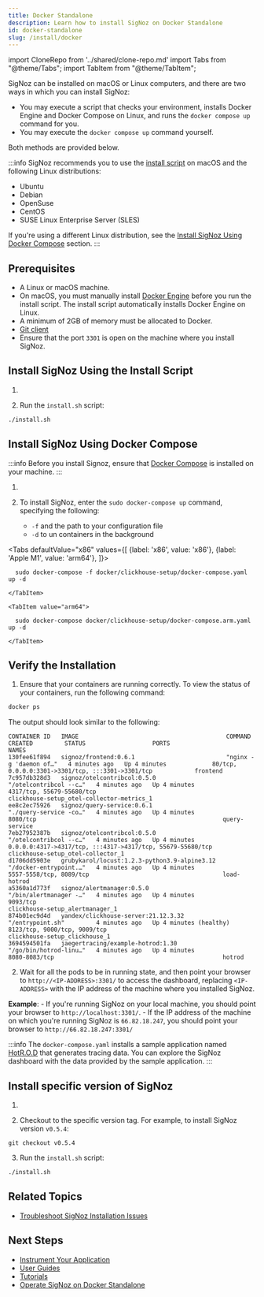 ```yaml
---
title: Docker Standalone
description: Learn how to install SigNoz on Docker Standalone
id: docker-standalone
slug: /install/docker
---
```


import CloneRepo from '../shared/clone-repo.md'
import Tabs from "@theme/Tabs";
import TabItem from "@theme/TabItem";

SigNoz can be installed on macOS or Linux computers, and there are two ways in which you can install SigNoz:

 - You may execute a script that checks your environment, installs Docker Engine and Docker Compose on Linux, and runs the `docker compose up` command for you. 
 - You may execute the `docker compose up` command yourself.

Both methods are provided below.

:::info
SigNoz recommends you to use the [install script](#install-signoz-using-the-install-script) on macOS and the following Linux distributions:
  - Ubuntu
  - Debian
  - OpenSuse
  - CentOS
  - SUSE Linux Enterprise Server (SLES)

If you're using a different Linux distribution, see the [Install SigNoz Using Docker Compose](#install-signoz-using-docker-compose) section.
:::

## Prerequisites

- A Linux or macOS machine.
- On macOS, you must manually install [Docker Engine](https://docs.docker.com/engine/install/) before you run the install script. The install script automatically installs Docker Engine on Linux.
- A minimum of 2GB of memory must be allocated to Docker. <!-- Existing documentation is somehow unclear. Are there different memory requirements based on the operating system? -->
- [Git client](https://desktop.github.com/)
- Ensure that the port `3301` is open on the machine where you install SigNoz.


## Install SigNoz Using the Install Script

1. <CloneRepo />

2. Run the `install.sh` script:

  ```bash
./install.sh
  ```

## Install SigNoz Using Docker Compose

:::info
Before you install Signoz, ensure that [Docker Compose](https://docs.docker.com/compose/install/) is installed on your machine.
:::

1. <CloneRepo />

2. To install SigNoz, enter the `sudo docker-compose up` command, specifying the following:
    - `-f` and the path to your configuration file
    - `-d` to un containers in the background

  <Tabs
    defaultValue="x86"
    values={[
      {label: 'x86', value: 'x86'},
      {label: 'Apple M1', value: 'arm64'},
    ]}>
    <TabItem value="x86">

      sudo docker-compose -f docker/clickhouse-setup/docker-compose.yaml up -d
    
    </TabItem>

    <TabItem value="arm64">

      sudo docker-compose docker/clickhouse-setup/docker-compose.arm.yaml up -d

    </TabItem>
  </Tabs>

## Verify the Installation

1. Ensure that your containers are running correctly. To view the status of your containers, run the following command:

  ```bash
docker ps
  ```
  The output should look similar to the following:

  ```output
CONTAINER ID   IMAGE                                          COMMAND                  CREATED         STATUS                   PORTS                                                        NAMES
130fee61f894   signoz/frontend:0.6.1                          "nginx -g 'daemon of…"   4 minutes ago   Up 4 minutes             80/tcp, 0.0.0.0:3301->3301/tcp, :::3301->3301/tcp            frontend
7c957db328d3   signoz/otelcontribcol:0.5.0                    "/otelcontribcol --c…"   4 minutes ago   Up 4 minutes             4317/tcp, 55679-55680/tcp                                    clickhouse-setup_otel-collector-metrics_1
ee8c2ec75926   signoz/query-service:0.6.1                     "./query-service -co…"   4 minutes ago   Up 4 minutes             8080/tcp                                                     query-service
7eb27952387b   signoz/otelcontribcol:0.5.0                    "/otelcontribcol --c…"   4 minutes ago   Up 4 minutes             0.0.0.0:4317->4317/tcp, :::4317->4317/tcp, 55679-55680/tcp   clickhouse-setup_otel-collector_1
d1706dd5903e   grubykarol/locust:1.2.3-python3.9-alpine3.12   "/docker-entrypoint.…"   4 minutes ago   Up 4 minutes             5557-5558/tcp, 8089/tcp                                      load-hotrod
a5360a1d773f   signoz/alertmanager:0.5.0                      "/bin/alertmanager -…"   4 minutes ago   Up 4 minutes             9093/tcp                                                     clickhouse-setup_alertmanager_1
874b01ec9d4d   yandex/clickhouse-server:21.12.3.32            "/entrypoint.sh"         4 minutes ago   Up 4 minutes (healthy)   8123/tcp, 9000/tcp, 9009/tcp                                 clickhouse-setup_clickhouse_1
3694594501fa   jaegertracing/example-hotrod:1.30              "/go/bin/hotrod-linu…"   4 minutes ago   Up 4 minutes             8080-8083/tcp                                                hotrod
  ```

2. Wait for all the pods to be in running state, and then point your browser to `http://<IP-ADDRESS>:3301/` to access the dashboard, replacing `<IP-ADDRESS>` with the IP address of the machine where you installed SigNoz.

  **Example**:
    - If you're running SigNoz on your local machine, you should point your browser to `http://localhost:3301/`.
    - If the IP address of the machine on which you're running SigNoz is `66.82.18.247`, you should point your browser to `http://66.82.18.247:3301/`

<!--

You should see a page similar to the one in the image below:

-->


<!--
How is this helpful? I suggest we create something similar to the Kubernetes section. Do we have a blog post to which I could link out?
-->
:::info
The `docker-compose.yaml` installs a sample application named [HotR.O.D](https://github.com/jaegertracing/jaeger/tree/master/examples/hotrod) that generates tracing data. You can explore the SigNoz dashboard with the data provided by the sample application.
:::


## Install specific version of SigNoz

1. <CloneRepo />

2. Checkout to the specific version tag. For example, to install SigNoz version `v0.5.4`:
  ```
git checkout v0.5.4
  ```

3. Run the `install.sh` script:

  ```bash
./install.sh
  ```

## Related Topics

- [Troubleshoot SigNoz Installation Issues](/docs/install/troubleshooting)

## Next Steps

- [Instrument Your Application](/docs/instrumentation/overview)
- [User Guides](/docs/userguide/overview/)
- [Tutorials](/docs/tutorials/)
- [Operate SigNoz on Docker Standalone](/docs/operate/docker-standalone)
